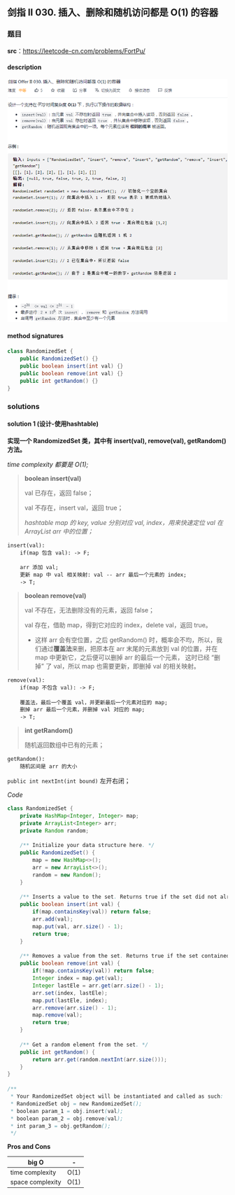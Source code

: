 ## 剑指 II 030. 插入、删除和随机访问都是 O(1) 的容器

### 题目

**src**：https://leetcode-cn.com/problems/FortPu/

#### description

<div align="center"> <img src="../pics/labels/CIii_030.png"/> </div>

#### method signatures

```java
class RandomizedSet {
    public RandomizedSet() {}
    public boolean insert(int val) {}
    public boolean remove(int val) {}
    public int getRandom() {}
}
```

### solutions

#### solution 1 (设计-使用hashtable)

**实现一个 RandomizedSet 类，其中有 insert(val), remove(val), getRandom() 方法。**

*time complexity 都要是 O(1);*

> **boolean insert(val)** 
>
> val 已存在，返回 false；
>
> val 不存在，insert val，返回 true；
>
> *hashtable map 的 key, value 分别对应 val, index，用来快速定位 val 在 ArrayList arr 中的位置；*

```txt
insert(val):
	if(map 包含 val): -> F;
	
	arr 添加 val;
	更新 map 中 val 相关映射: val -- arr 最后一个元素的 index;
	-> T;
```

> **boolean remove(val)** 
>
> val 不存在，无法删除没有的元素，返回 false；
>
> val 存在，借助 map，得到它对应的 index，delete val，返回 true。
>
> * 这样 arr 会有空位置，之后 getRandom() 时，概率会不均，所以，我们通过**覆盖法**来删，把原本在 arr 末尾的元素放到 val 的位置，并在 map 中更新它，之后便可以删掉 arr 的最后一个元素， 这时已经 “删掉” 了 val，所以 map 也需要更新，即删掉 val 的相关映射。

```txt
remove(val):
	if(map 不包含 val): -> F;
	
	覆盖法，最后一个覆盖 val，并更新最后一个元素对应的 map;
	删掉 arr 最后一个元素，并删掉 val 对应的 map;
	-> T;
```

> **int getRandom()** 
>
> 随机返回数组中已有的元素；

```txt
getRandom():
	随机区间是 arr 的大小
```

 `public int nextInt(int bound)` 左开右闭；

[调用 Random 接口]: https://docs.oracle.com/javase/8/docs/api/java/util/Random.html	"Class Random - Java 8"



*Code*

```java
class RandomizedSet {
    private HashMap<Integer, Integer> map;
    private ArrayList<Integer> arr;
    private Random random;

    /** Initialize your data structure here. */
    public RandomizedSet() {
        map = new HashMap<>();
        arr = new ArrayList<>();
        random = new Random();
    }
    
    /** Inserts a value to the set. Returns true if the set did not already contain the specified element. */
    public boolean insert(int val) {
        if(map.containsKey(val)) return false;
        arr.add(val);
        map.put(val, arr.size() - 1);
        return true;
    }
    
    /** Removes a value from the set. Returns true if the set contained the specified element. */
    public boolean remove(int val) {
        if(!map.containsKey(val)) return false;
        Integer index = map.get(val);
        Integer lastEle = arr.get(arr.size() - 1);
        arr.set(index, lastEle);
        map.put(lastEle, index);
        arr.remove(arr.size() - 1);
        map.remove(val);
        return true;
    }
    
    /** Get a random element from the set. */
    public int getRandom() {
        return arr.get(random.nextInt(arr.size()));
    }
}

/**
 * Your RandomizedSet object will be instantiated and called as such:
 * RandomizedSet obj = new RandomizedSet();
 * boolean param_1 = obj.insert(val);
 * boolean param_2 = obj.remove(val);
 * int param_3 = obj.getRandom();
 */
```

**Pros and Cons**

| big O            | -    |
| ---------------- | ---- |
| time complexity  | O(1) |
| space complexity | O(1) |



